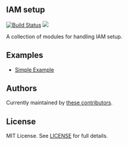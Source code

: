 ## IAM setup

[![Build Status](https://travis-ci.com/telia-oss/terraform-aws-iam.svg?branch=master)](https://travis-ci.com/telia-oss/terraform-aws-iam)
![](https://img.shields.io/maintenance/yes/2018.svg)

A collection of modules for handling IAM setup.

## Examples

* [Simple Example](examples/default/example.tf)

## Authors

Currently maintained by [these contributors](../../graphs/contributors).

## License

MIT License. See [LICENSE](LICENSE) for full details.
